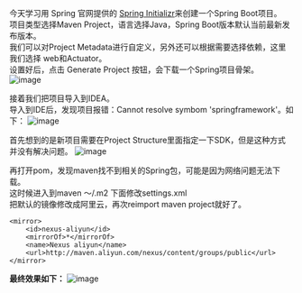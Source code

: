 今天学习用 Spring 官网提供的 [Spring Initializr](https://start.spring.io)来创建一个Spring Boot项目。  
项目类型选择Maven Project，语言选择Java，Spring Boot版本默认当前最新发布版本。  
我们可以对Project Metadata进行自定义，另外还可以根据需要选择依赖，这里我们选择 web和Actuator。  
设置好后，点击 Generate Project 按钮，会下载一个Spring项目骨架。  
![image](http://ww1.sinaimg.cn/large/b6489cc0gy1g0b573yar6j21wo0oqq7j.jpg)

接着我们把项目导入到IDEA。  
导入到IDE后，发现项目报错：Cannot resolve symbom 'springframework'。如下：
![image](http://ww1.sinaimg.cn/large/b6489cc0gy1g0b4yuisztj219y0dgjtn.jpg)

首先想到的是新项目需要在Project Structure里面指定一下SDK，但是这种方式并没有解决问题。
![image](http://ww1.sinaimg.cn/large/b6489cc0gy1g0b5nufbjgj21ba0jmaew.jpg)

再打开pom，发现maven找不到相关的Spring包，可能是因为网络问题无法下载。  
这时候进入到maven ～/.m2 下面修改settings.xml  
把默认的镜像修改成阿里云，再次reimport maven project就好了。
```
<mirror>
    <id>nexus-aliyun</id>
    <mirrorOf>*</mirrorOf>
    <name>Nexus aliyun</name>
    <url>http://maven.aliyun.com/nexus/content/groups/public</url>
</mirror>
```
**最终效果如下：**
![image](http://ww1.sinaimg.cn/large/b6489cc0gy1g0b67f126nj222a194qf6.jpg)
